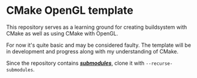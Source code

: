 # CMake OpenGL template
This repository serves as a learning ground for creating buildsystem with CMake
as well as using CMake with OpenGL.

For now it's quite basic and may be considered faulty. The template will be in development
and progress along with my understanding of CMake.

Since the repository contains
[***submodules***](https://git-scm.com/book/en/v2/Git-Tools-Submodules),
clone it with `--recurse-submodules`.